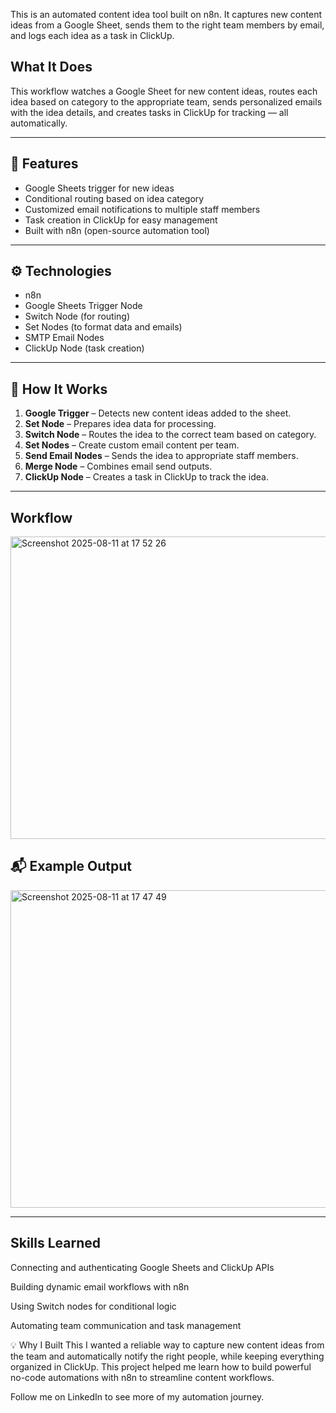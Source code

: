 
This is an automated content idea tool built on n8n. It captures new content ideas from a Google Sheet, sends them to the right team members by email, and logs each idea as a task in ClickUp.

## What It Does

This workflow watches a Google Sheet for new content ideas, routes each idea based on category to the appropriate team, sends personalized emails with the idea details, and creates tasks in ClickUp for tracking — all automatically.

---

## 📌 Features

- Google Sheets trigger for new ideas  
- Conditional routing based on idea category  
- Customized email notifications to multiple staff members  
- Task creation in ClickUp for easy management  
- Built with n8n (open-source automation tool)  

---

## ⚙️ Technologies

- n8n  
- Google Sheets Trigger Node  
- Switch Node (for routing)  
- Set Nodes (to format data and emails)  
- SMTP Email Nodes  
- ClickUp Node (task creation)  

---

## 🔧 How It Works

1. **Google Trigger** – Detects new content ideas added to the sheet.  
2. **Set Node** – Prepares idea data for processing.  
3. **Switch Node** – Routes the idea to the correct team based on category.  
4. **Set Nodes** – Create custom email content per team.  
5. **Send Email Nodes** – Sends the idea to appropriate staff members.  
6. **Merge Node** – Combines email send outputs.  
7. **ClickUp Node** – Creates a task in ClickUp to track the idea.

---
## Workflow
<img width="1232" height="484" alt="Screenshot 2025-08-11 at 17 52 26" src="https://github.com/user-attachments/assets/422b2427-2c63-45b7-84ef-e3f1295cc486" />



## 📬 Example Output
<img width="769" height="508" alt="Screenshot 2025-08-11 at 17 47 49" src="https://github.com/user-attachments/assets/2084b4c7-de67-40b0-b31f-bb5ca7207748" />


---

## Skills Learned

Connecting and authenticating Google Sheets and ClickUp APIs

Building dynamic email workflows with n8n

Using Switch nodes for conditional logic

Automating team communication and task management

💡 Why I Built This
I wanted a reliable way to capture new content ideas from the team and automatically notify the right people, while keeping everything organized in ClickUp. This project helped me learn how to build powerful no-code automations with n8n to streamline content workflows.

Follow me on LinkedIn to see more of my automation journey.
